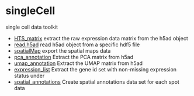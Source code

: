 ﻿# singleCell

single cell data toolkit

+ [HTS_matrix](singleCell/HTS_matrix.1) extract the raw expression data matrix from the h5ad object
+ [read.h5ad](singleCell/read.h5ad.1) read h5ad object from a specific hdf5 file
+ [spatialMap](singleCell/spatialMap.1) export the spatial maps data
+ [pca_annotation](singleCell/pca_annotation.1) Extract the PCA matrix from h5ad
+ [umap_annotation](singleCell/umap_annotation.1) Extract the UMAP matrix from h5ad
+ [expression_list](singleCell/expression_list.1) Extract the gene id set with non-missing expression status under 
+ [spatial_annotations](singleCell/spatial_annotations.1) Create spatial annotations data set for each spot data

